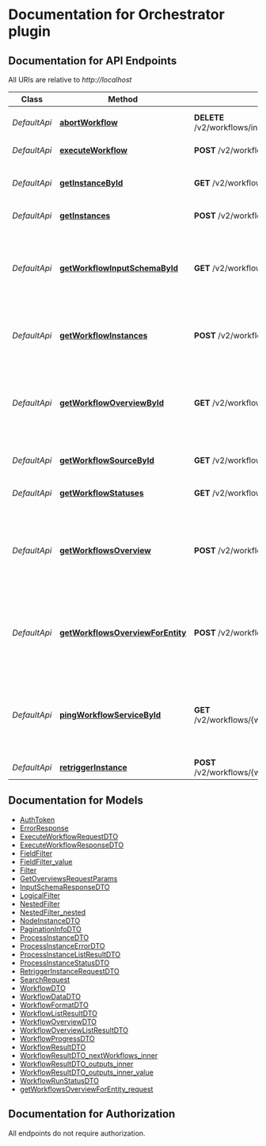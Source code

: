 # Documentation for Orchestrator plugin

<a name="documentation-for-api-endpoints"></a>
## Documentation for API Endpoints

All URIs are relative to *http://localhost*

| Class | Method | HTTP request | Description |
|------------ | ------------- | ------------- | -------------|
| *DefaultApi* | [**abortWorkflow**](Apis/DefaultApi.md#abortworkflow) | **DELETE** /v2/workflows/instances/{instanceId}/abort | Abort a workflow instance |
*DefaultApi* | [**executeWorkflow**](Apis/DefaultApi.md#executeworkflow) | **POST** /v2/workflows/{workflowId}/execute | Execute a workflow |
*DefaultApi* | [**getInstanceById**](Apis/DefaultApi.md#getinstancebyid) | **GET** /v2/workflows/instances/{instanceId} | Get Workflow Instance by ID |
*DefaultApi* | [**getInstances**](Apis/DefaultApi.md#getinstances) | **POST** /v2/workflows/instances | Get instances |
*DefaultApi* | [**getWorkflowInputSchemaById**](Apis/DefaultApi.md#getworkflowinputschemabyid) | **GET** /v2/workflows/{workflowId}/inputSchema | Get the workflow input schema. It defines the input fields of the workflow |
*DefaultApi* | [**getWorkflowInstances**](Apis/DefaultApi.md#getworkflowinstances) | **POST** /v2/workflows/{workflowId}/instances | Get instances for a specific workflow |
*DefaultApi* | [**getWorkflowOverviewById**](Apis/DefaultApi.md#getworkflowoverviewbyid) | **GET** /v2/workflows/{workflowId}/overview | Returns the key fields of the workflow including data on the last run instance |
*DefaultApi* | [**getWorkflowSourceById**](Apis/DefaultApi.md#getworkflowsourcebyid) | **GET** /v2/workflows/{workflowId}/source | Get the workflow's definition |
*DefaultApi* | [**getWorkflowStatuses**](Apis/DefaultApi.md#getworkflowstatuses) | **GET** /v2/workflows/instances/statuses | Get workflow status list |
*DefaultApi* | [**getWorkflowsOverview**](Apis/DefaultApi.md#getworkflowsoverview) | **POST** /v2/workflows/overview | Returns the key fields of the workflow including data on the last run instance |
*DefaultApi* | [**getWorkflowsOverviewForEntity**](Apis/DefaultApi.md#getworkflowsoverviewforentity) | **POST** /v2/workflows/overview/entity | Returns the key fields of the workflow including data on the last run instance |
*DefaultApi* | [**pingWorkflowServiceById**](Apis/DefaultApi.md#pingworkflowservicebyid) | **GET** /v2/workflows/{workflowId}/pingWorkflowService | Returns true if the workflow service is up for the given workflow ID. |
*DefaultApi* | [**retriggerInstance**](Apis/DefaultApi.md#retriggerinstance) | **POST** /v2/workflows/{workflowId}/{instanceId}/retrigger | Retrigger an instance |


<a name="documentation-for-models"></a>
## Documentation for Models

 - [AuthToken](./Models/AuthToken.md)
 - [ErrorResponse](./Models/ErrorResponse.md)
 - [ExecuteWorkflowRequestDTO](./Models/ExecuteWorkflowRequestDTO.md)
 - [ExecuteWorkflowResponseDTO](./Models/ExecuteWorkflowResponseDTO.md)
 - [FieldFilter](./Models/FieldFilter.md)
 - [FieldFilter_value](./Models/FieldFilter_value.md)
 - [Filter](./Models/Filter.md)
 - [GetOverviewsRequestParams](./Models/GetOverviewsRequestParams.md)
 - [InputSchemaResponseDTO](./Models/InputSchemaResponseDTO.md)
 - [LogicalFilter](./Models/LogicalFilter.md)
 - [NestedFilter](./Models/NestedFilter.md)
 - [NestedFilter_nested](./Models/NestedFilter_nested.md)
 - [NodeInstanceDTO](./Models/NodeInstanceDTO.md)
 - [PaginationInfoDTO](./Models/PaginationInfoDTO.md)
 - [ProcessInstanceDTO](./Models/ProcessInstanceDTO.md)
 - [ProcessInstanceErrorDTO](./Models/ProcessInstanceErrorDTO.md)
 - [ProcessInstanceListResultDTO](./Models/ProcessInstanceListResultDTO.md)
 - [ProcessInstanceStatusDTO](./Models/ProcessInstanceStatusDTO.md)
 - [RetriggerInstanceRequestDTO](./Models/RetriggerInstanceRequestDTO.md)
 - [SearchRequest](./Models/SearchRequest.md)
 - [WorkflowDTO](./Models/WorkflowDTO.md)
 - [WorkflowDataDTO](./Models/WorkflowDataDTO.md)
 - [WorkflowFormatDTO](./Models/WorkflowFormatDTO.md)
 - [WorkflowListResultDTO](./Models/WorkflowListResultDTO.md)
 - [WorkflowOverviewDTO](./Models/WorkflowOverviewDTO.md)
 - [WorkflowOverviewListResultDTO](./Models/WorkflowOverviewListResultDTO.md)
 - [WorkflowProgressDTO](./Models/WorkflowProgressDTO.md)
 - [WorkflowResultDTO](./Models/WorkflowResultDTO.md)
 - [WorkflowResultDTO_nextWorkflows_inner](./Models/WorkflowResultDTO_nextWorkflows_inner.md)
 - [WorkflowResultDTO_outputs_inner](./Models/WorkflowResultDTO_outputs_inner.md)
 - [WorkflowResultDTO_outputs_inner_value](./Models/WorkflowResultDTO_outputs_inner_value.md)
 - [WorkflowRunStatusDTO](./Models/WorkflowRunStatusDTO.md)
 - [getWorkflowsOverviewForEntity_request](./Models/getWorkflowsOverviewForEntity_request.md)


<a name="documentation-for-authorization"></a>
## Documentation for Authorization

All endpoints do not require authorization.
